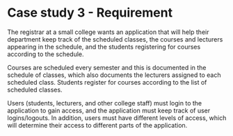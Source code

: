 # Case study 3 - Requirement

The registrar at a small college wants an application that will help their department keep track of the scheduled classes, the courses and lecturers appearing in the schedule, and the students registering for courses according to the schedule. 

Courses are scheduled every semester and this is documented in the schedule of classes, which also documents the lecturers assigned to each scheduled class. Students register for courses according to the list of scheduled classes. 

Users (students, lecturers, and other college staff) must login to the application to gain access, and the application must keep track of user logins/logouts. In addition, users must have different levels of access, which will determine their access to different parts of the application.
